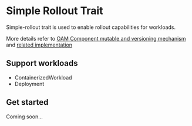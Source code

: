 # Simple Rollout Trait
Simple-rollout trait is used to enable rollout capabilities for workloads.

More details refer to [OAM Component mutable and versioning mechanism](https://github.com/wonderflow/oam-kubernetes-runtime/blob/35c239fd88fb0b08dd3f93995a3670d880fd1f84/design/one-pager-component-mutable-and-versioning.md) and [related implementation](https://github.com/crossplane/oam-kubernetes-runtime/pull/35/files#diff-1a0835bc01389ed1a3eee5dec0606a01)

## Support workloads
- ContainerizedWorkload
- Deployment

## Get started

Coming soon...
